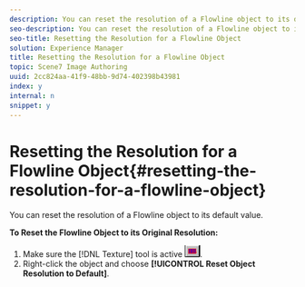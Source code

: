 ```yaml
---
description: You can reset the resolution of a Flowline object to its default value.
seo-description: You can reset the resolution of a Flowline object to its default value.
seo-title: Resetting the Resolution for a Flowline Object
solution: Experience Manager
title: Resetting the Resolution for a Flowline Object
topic: Scene7 Image Authoring
uuid: 2cc824aa-41f9-48bb-9d74-402398b43981
index: y
internal: n
snippet: y
---
```


# Resetting the Resolution for a Flowline Object{#resetting-the-resolution-for-a-flowline-object}

You can reset the resolution of a Flowline object to its default value.

 **To Reset the Flowline Object to its Original Resolution:** 

1. Make sure the [!DNL Texture] tool is active ![](assets/texture.png).
1. Right-click the object and choose **[!UICONTROL Reset Object Resolution to Default]**.
